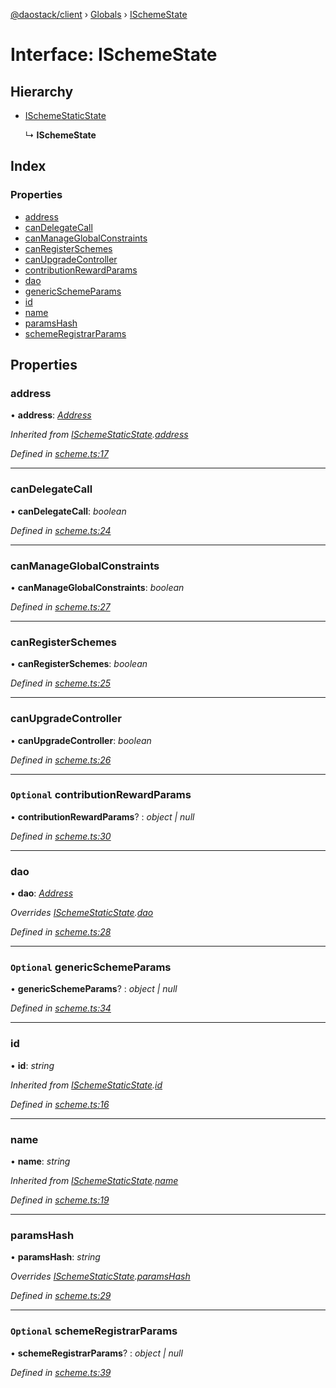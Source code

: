 [@daostack/client](../README.md) › [Globals](../globals.md) › [ISchemeState](ischemestate.md)

# Interface: ISchemeState

## Hierarchy

* [ISchemeStaticState](ischemestaticstate.md)

  ↳ **ISchemeState**

## Index

### Properties

* [address](ischemestate.md#address)
* [canDelegateCall](ischemestate.md#candelegatecall)
* [canManageGlobalConstraints](ischemestate.md#canmanageglobalconstraints)
* [canRegisterSchemes](ischemestate.md#canregisterschemes)
* [canUpgradeController](ischemestate.md#canupgradecontroller)
* [contributionRewardParams](ischemestate.md#optional-contributionrewardparams)
* [dao](ischemestate.md#dao)
* [genericSchemeParams](ischemestate.md#optional-genericschemeparams)
* [id](ischemestate.md#id)
* [name](ischemestate.md#name)
* [paramsHash](ischemestate.md#paramshash)
* [schemeRegistrarParams](ischemestate.md#optional-schemeregistrarparams)

## Properties

###  address

• **address**: *[Address](../globals.md#address)*

*Inherited from [ISchemeStaticState](ischemestaticstate.md).[address](ischemestaticstate.md#address)*

*Defined in [scheme.ts:17](https://github.com/daostack/client/blob/a635c74/src/scheme.ts#L17)*

___

###  canDelegateCall

• **canDelegateCall**: *boolean*

*Defined in [scheme.ts:24](https://github.com/daostack/client/blob/a635c74/src/scheme.ts#L24)*

___

###  canManageGlobalConstraints

• **canManageGlobalConstraints**: *boolean*

*Defined in [scheme.ts:27](https://github.com/daostack/client/blob/a635c74/src/scheme.ts#L27)*

___

###  canRegisterSchemes

• **canRegisterSchemes**: *boolean*

*Defined in [scheme.ts:25](https://github.com/daostack/client/blob/a635c74/src/scheme.ts#L25)*

___

###  canUpgradeController

• **canUpgradeController**: *boolean*

*Defined in [scheme.ts:26](https://github.com/daostack/client/blob/a635c74/src/scheme.ts#L26)*

___

### `Optional` contributionRewardParams

• **contributionRewardParams**? : *object | null*

*Defined in [scheme.ts:30](https://github.com/daostack/client/blob/a635c74/src/scheme.ts#L30)*

___

###  dao

• **dao**: *[Address](../globals.md#address)*

*Overrides [ISchemeStaticState](ischemestaticstate.md).[dao](ischemestaticstate.md#dao)*

*Defined in [scheme.ts:28](https://github.com/daostack/client/blob/a635c74/src/scheme.ts#L28)*

___

### `Optional` genericSchemeParams

• **genericSchemeParams**? : *object | null*

*Defined in [scheme.ts:34](https://github.com/daostack/client/blob/a635c74/src/scheme.ts#L34)*

___

###  id

• **id**: *string*

*Inherited from [ISchemeStaticState](ischemestaticstate.md).[id](ischemestaticstate.md#id)*

*Defined in [scheme.ts:16](https://github.com/daostack/client/blob/a635c74/src/scheme.ts#L16)*

___

###  name

• **name**: *string*

*Inherited from [ISchemeStaticState](ischemestaticstate.md).[name](ischemestaticstate.md#name)*

*Defined in [scheme.ts:19](https://github.com/daostack/client/blob/a635c74/src/scheme.ts#L19)*

___

###  paramsHash

• **paramsHash**: *string*

*Overrides [ISchemeStaticState](ischemestaticstate.md).[paramsHash](ischemestaticstate.md#paramshash)*

*Defined in [scheme.ts:29](https://github.com/daostack/client/blob/a635c74/src/scheme.ts#L29)*

___

### `Optional` schemeRegistrarParams

• **schemeRegistrarParams**? : *object | null*

*Defined in [scheme.ts:39](https://github.com/daostack/client/blob/a635c74/src/scheme.ts#L39)*
